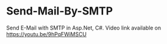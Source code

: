 # Send-Mail-By-SMTP
Send E-Mail with SMTP in Asp.Net, C#. Video link available on https://youtu.be/9hPqFWiMSCU
